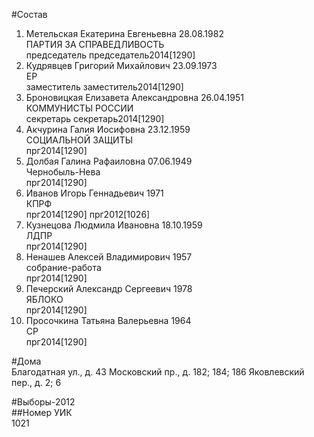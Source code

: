 #Состав  
1. Метельская Екатерина Евгеньевна 28.08.1982  
    ПАРТИЯ ЗА СПРАВЕДЛИВОСТЬ  
    председатель председатель2014[1290]  
2. Кудрявцев Григорий Михайлович 23.09.1973  
    ЕР  
    заместитель заместитель2014[1290]  
3. Броновицкая Елизавета Александровна 26.04.1951  
    КОММУНИСТЫ РОССИИ  
    секретарь секретарь2014[1290]  
4. Акчурина Галия Иосифовна 23.12.1959  
    СОЦИАЛЬНОЙ ЗАЩИТЫ  
    прг2014[1290]  
5. Долбая Галина Рафаиловна 07.06.1949  
    Чернобыль-Нева  
    прг2014[1290]  
6. Иванов Игорь Геннадьевич 1971  
    КПРФ  
    прг2014[1290] прг2012[1026]  
7. Кузнецова Людмила Ивановна 18.10.1959  
    ЛДПР  
    прг2014[1290]  
8. Ненашев Алексей Владимирович 1957  
    собрание-работа  
    прг2014[1290]  
9. Печерский Александр Сергеевич 1978  
    ЯБЛОКО  
    прг2014[1290]  
10. Просочкина Татьяна Валерьевна 1964  
    СР  
    прг2014[1290]  
  
#Дома  
Благодатная ул., д. 43 Московский пр., д. 182; 184; 186 Яковлевский пер., д. 2; 6  
  
#Выборы-2012  
##Номер УИК  
1021  
